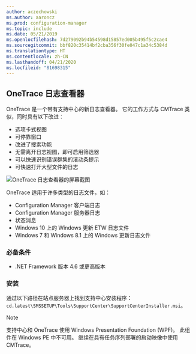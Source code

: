 ```yaml
---
author: aczechowski
ms.author: aaroncz
ms.prod: configuration-manager
ms.topic: include
ms.date: 05/21/2019
ms.openlocfilehash: 7d279092b94b54598d15857ed005b495f5c2cae4
ms.sourcegitcommit: bbf820c35414bf2cba356f30fe047c1a34c5384d
ms.translationtype: HT
ms.contentlocale: zh-CN
ms.lasthandoff: 04/21/2020
ms.locfileid: "81698315"
---
```

## <a name="onetrace-log-viewer"></a><a name="bkmk_onetrace"></a> OneTrace 日志查看器

<!--3555962-->

OneTrace 是一个带有支持中心的新日志查看器。 它的工作方式与 CMTrace 类似，同时具有以下改进：

- 选项卡式视图
- 可停靠窗口
- 改进了搜索功能
- 无需离开日志视图，即可启用筛选器
- 可以快速识别错误群集的滚动条提示
- 可快速打开大型文件的日志

![OneTrace 日志查看器的屏幕截图](../../media/3555962-onetrace.png)

OneTrace 适用于许多类型的日志文件，如：

- Configuration Manager 客户端日志
- Configuration Manager 服务器日志
- 状态消息
- Windows 10 上的 Windows 更新 ETW 日志文件
- Windows 7 和 Windows 8.1 上的 Windows 更新日志文件

### <a name="prerequisites"></a>必备条件

- .NET Framework 版本 4.6 或更高版本

### <a name="install"></a>安装

通过以下路径在站点服务器上找到支持中心安装程序：`cd.latest\SMSSETUP\Tools\SupportCenter\SupportCenterInstaller.msi`。

> [!Note]  
> 支持中心和 OneTrace 使用 Windows Presentation Foundation (WPF)。 此组件在 Windows PE 中不可用。 继续在具有任务序列部署的启动映像中使用 CMTrace。  
